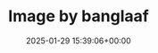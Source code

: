 ---
archive_date: 2025-01-29
code: DFajJ5fTPVZ
date: 2025-01-29 15:39:06+00:00
id: '3556309467594028377'
layout: post
media:
- id: '3556309467594028377'
  type: image
  url: media/DFajJ5fTPVZ/3556309467594028377.jpg
permalink: /p/DFajJ5fTPVZ/
thumbnail: media/DFajJ5fTPVZ/3556309467594028377.jpg
title: Image by banglaaf
---